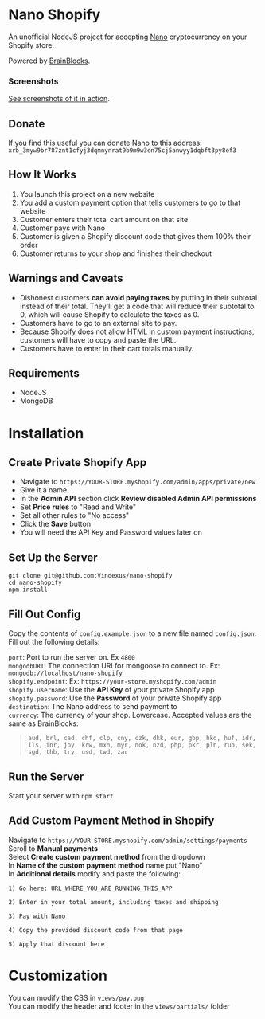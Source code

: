 # Nano Shopify
An unofficial NodeJS project for accepting [Nano](https://nano.org) cryptocurrency on your Shopify store.

Powered by [BrainBlocks](https://brainblocks.io).


### Screenshots
[See screenshots of it in action](https://github.com/Vindexus/nano-shopify/blob/master/screenshots.md).

## Donate
If you find this useful you can donate Nano to this address:  
`xrb_3myw9br787znt1cfyj3dqmnynrat9b9m9w3en75cj5anwyy1dqbft3py8ef3`

## How It Works
1. You launch this project on a new website
2. You add a custom payment option that tells customers to go to that website
3. Customer enters their total cart amount on that site
4. Customer pays with Nano
5. Customer is given a Shopify discount code that gives them 100% their order
5. Customer returns to your shop and finishes their checkout

## Warnings and Caveats
- Dishonest customers **can avoid paying taxes** by putting in their subtotal instead of their total. They'll get a code that will reduce their subtotal to 0, which will cause Shopify to calculate the taxes as 0.
 - Customers have to go to an external site to pay.  
 - Because Shopify does not allow HTML in custom payment instructions, customers will have to copy and paste the URL.  
 - Customers have to enter in their cart totals manually.

## Requirements
 - NodeJS
 - MongoDB

# Installation

## Create Private Shopify App
 - Navigate to `https://YOUR-STORE.myshopify.com/admin/apps/private/new`
 - Give it a name
 - In the **Admin API** section click **Review disabled Admin API permissions**
 - Set **Price rules** to "Read and Write"
 - Set all other rules to "No access"
 - Click the **Save** button
 - You will need the API Key and Password values later on

## Set Up the Server
`git clone git@github.com:Vindexus/nano-shopify`  
`cd nano-shopify`  
`npm install`

## Fill Out Config
Copy the contents of `config.example.json` to a new file named `config.json`. Fill out the following details:

`port`: Port to run the server on. Ex `4800`  
`mongodbURI`: The connection URI for mongoose to connect to. Ex: `mongodb://localhost/nano-shopify`  
`shopify.endpoint`: Ex: `https://your-store.myshopify.com/admin`  
`shopify.username`: Use the **API Key** of your private Shopify app  
`shopify.password`: Use the **Password** of your private Shopify app  
`destination`: The Nano address to send payment to  
`currency`: The currency of your shop. Lowercase. Accepted values are the same as BrainBlocks:

>```
>aud, brl, cad, chf, clp, cny, czk, dkk, eur, gbp, hkd, huf, idr, ils, inr, jpy, krw, mxn, myr, nok, nzd, php, pkr, pln, rub, sek, sgd, thb, try, usd, twd, zar
>```

## Run the Server
Start your server with `npm start`

## Add Custom Payment Method in Shopify
Navigate to `https://YOUR-STORE.myshopify.com/admin/settings/payments`  
Scroll to **Manual payments**  
Select **Create custom payment method** from the dropdown  
In **Name of the custom payment method** name put "Nano"  
In **Additional details** modify and paste the following: 
```
1) Go here: URL_WHERE_YOU_ARE_RUNNING_THIS_APP

2) Enter in your total amount, including taxes and shipping

3) Pay with Nano

4) Copy the provided discount code from that page

5) Apply that discount here
```

# Customization
You can modify the CSS in `views/pay.pug`  
You can modify the header and footer in the `views/partials/` folder
